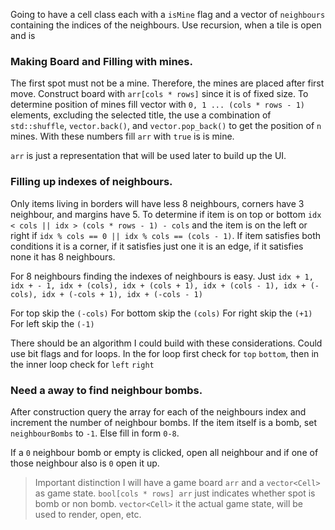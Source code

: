 Going to have a cell class each with a `isMine` flag and a vector of `neighbours` containing 
the indices of the neighbours. Use recursion, when a tile is open and is 

### Making Board and Filling with mines.
The first spot must not be a mine. Therefore, the mines are placed after first move. Construct 
board with `arr[cols * rows]` since it is of fixed size. To determine position of mines fill 
vector with `0, 1 ... (cols * rows - 1)` elements, excluding the selected title, the use a 
combination of `std::shuffle`, `vector.back()`, and `vector.pop_back()` to get the position
of `n` mines. With these numbers fill `arr` with `true` is is mine.

`arr` is just a representation that will be used later to build up the UI.

### Filling up indexes of neighbours.
Only items living in borders will have less 8 neighbours, corners have 3 neighbour, and margins have 5. To determine if 
item is on top or bottom `idx < cols || idx > (cols * rows - 1) - cols` and the item is on the left or right if 
`idx % cols == 0 || idx % cols == (cols - 1)`. If item satisfies both conditions it is a corner, if it satisfies just 
one it is an edge, if it satisfies none it has 8 neighbours.

For 8 neighbours finding the indexes of neighbours is easy.
Just `idx + 1, idx + - 1, idx + (cols), idx + (cols + 1), idx + (cols - 1), idx + (-cols), idx + (-cols + 1), idx + (-cols - 1)`

For top skip the `(-cols)`
For bottom skip the `(cols)`
For right skip the `(+1)`
For left skip the `(-1)`

There should be an algorithm I could build with these considerations. Could use bit flags and for loops.
In the for loop first check for `top` `bottom`, then in the inner loop check for `left` `right`

### Need a away to find neighbour bombs.
After construction query the array for each of the neighbours index and increment the number of neighbour bombs. If 
the item itself is a bomb, set `neighbourBombs` to `-1`. Else fill in form `0-8`.

If a `0` neighbour bomb or empty is clicked, open all neighbour and if one of those neighbour also is `0` open it up.

> Important distinction I will have a game board `arr` and a `vector<Cell>` as game state. `bool[cols * rows] arr` just 
> indicates whether spot is bomb or non bomb. `vector<Cell>` it the actual game state, will be used to render, open, etc.
